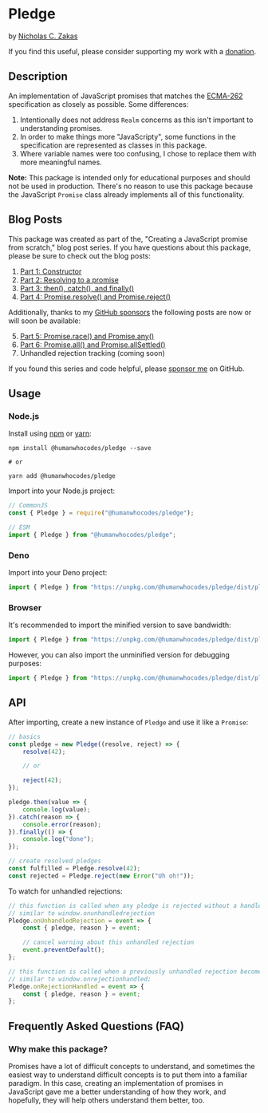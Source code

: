 # Pledge

by [Nicholas C. Zakas](https://humanwhocodes.com)

If you find this useful, please consider supporting my work with a [donation](https://humanwhocodes.com/donate).

## Description

An implementation of JavaScript promises that matches the [ECMA-262](https://www.ecma-international.org/ecma-262/11.0/index.html#sec-promise-objects) specification as closely as possible. Some differences:

1. Intentionally does not address `Realm` concerns as this isn't important to understanding promises.
2. In order to make things more "JavaScripty", some functions in the specification are represented as classes in this package.
3. Where variable names were too confusing, I chose to replace them with more meaningful names.

**Note:** This package is intended only for educational purposes and should not be used in production. There's no reason to use this package because the JavaScript `Promise` class already implements all of this functionality.

## Blog Posts

This package was created as part of the, "Creating a JavaScript promise from scratch," blog post series. If you have questions about this package, please be sure to check out the blog posts:

1. [Part 1: Constructor](https://humanwhocodes.com/blog/2020/09/creating-javascript-promise-from-scratch-constructor/)
2. [Part 2: Resolving to a promise](https://humanwhocodes.com/blog/2020/09/creating-javascript-promise-from-scratch-resolving-to-a-promise/)
3. [Part 3: then(), catch(), and finally()](https://humanwhocodes.com/blog/2020/10/creating-javascript-promise-from-scratch-then-catch-finally/)
4. [Part 4: Promise.resolve() and Promise.reject()](https://humanwhocodes.com/blog/2020/10/creating-javascript-promise-from-scratch-promise-resolve-reject/)

Additionally, thanks to my [GitHub sponsors](https://github.com/sponsors/nzakas) the following posts are now or will soon be available:

5. [Part 5: Promise.race() and Promise.any()](https://humanwhocodes.com/blog/2020/11/creating-javascript-promise-from-scratch-promise-race-any/)
6. [Part 6: Promise.all() and Promise.allSettled()](https://humanwhocodes.com/blog/2020/12/creating-javascript-promise-from-scratch-promise-all-allsettled/)
7. Unhandled rejection tracking (coming soon)

If you found this series and code helpful, please [sponsor me](https://github.com/sponsors/nzakas) on GitHub.

## Usage

### Node.js

Install using [npm][npm] or [yarn][yarn]:

```
npm install @humanwhocodes/pledge --save

# or

yarn add @humanwhocodes/pledge
```

Import into your Node.js project:

```js
// CommonJS
const { Pledge } = require("@humanwhocodes/pledge");

// ESM
import { Pledge } from "@humanwhocodes/pledge";
```

### Deno

Import into your Deno project:

```js
import { Pledge } from "https://unpkg.com/@humanwhocodes/pledge/dist/pledge.js";
```

### Browser

It's recommended to import the minified version to save bandwidth:

```js
import { Pledge } from "https://unpkg.com/@humanwhocodes/pledge/dist/pledge.min.js";
```

However, you can also import the unminified version for debugging purposes:

```js
import { Pledge } from "https://unpkg.com/@humanwhocodes/pledge/dist/pledge.js";
```

## API

After importing, create a new instance of `Pledge` and use it like a `Promise`:

```js
// basics
const pledge = new Pledge((resolve, reject) => {
    resolve(42);

    // or

    reject(42);
});

pledge.then(value => {
    console.log(value);
}).catch(reason => {
    console.error(reason);
}).finally(() => {
    console.log("done");
});

// create resolved pledges
const fulfilled = Pledge.resolve(42);
const rejected = Pledge.reject(new Error("Uh oh!"));
```

To watch for unhandled rejections:

```js
// this function is called when any pledge is rejected without a handler
// similar to window.onunhandledrejection
Pledge.onUnhandledRejection = event => {
    const { pledge, reason } = event;

    // cancel warning about this unhandled rejection
    event.preventDefault();
};

// this function is called when a previously unhandled rejection becomes handled
// similar to window.onrejectionhandled;
Pledge.onRejectionHandled = event => {
    const { pledge, reason } = event;
};
```

## Frequently Asked Questions (FAQ)

### Why make this package?

Promises have a lot of difficult concepts to understand, and sometimes the easiest way to understand difficult concepts is to put them into a familiar paradigm. In this case, creating an implementation of promises in JavaScript gave me a better understanding of how they work, and hopefully, they will help others understand them better, too.

[npm]: https://npmjs.com/
[yarn]: https://yarnpkg.com/
